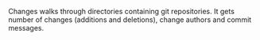Changes walks through directories containing git repositories. It gets number of
changes (additions and deletions), change authors and commit messages.